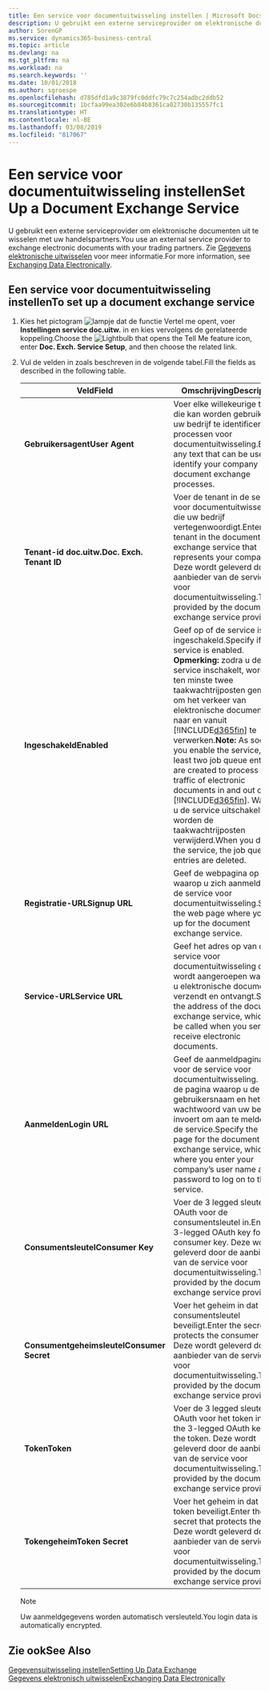 ```yaml
---
title: Een service voor documentuitwisseling instellen | Microsoft Docs
description: U gebruikt een externe serviceprovider om elektronische documenten uit te wisselen met uw handelspartners.
author: SorenGP
ms.service: dynamics365-business-central
ms.topic: article
ms.devlang: na
ms.tgt_pltfrm: na
ms.workload: na
ms.search.keywords: ''
ms.date: 10/01/2018
ms.author: sgroespe
ms.openlocfilehash: d785dfd1a9c3879fc0ddfc79c7c254adbc2ddb52
ms.sourcegitcommit: 1bcfaa99ea302e6b84b8361ca02730b135557fc1
ms.translationtype: HT
ms.contentlocale: nl-BE
ms.lasthandoff: 03/08/2019
ms.locfileid: "817067"
---
```

# <a name="set-up-a-document-exchange-service"></a><span data-ttu-id="2c781-103">Een service voor documentuitwisseling instellen</span><span class="sxs-lookup"><span data-stu-id="2c781-103">Set Up a Document Exchange Service</span></span>
<span data-ttu-id="2c781-104">U gebruikt een externe serviceprovider om elektronische documenten uit te wisselen met uw handelspartners.</span><span class="sxs-lookup"><span data-stu-id="2c781-104">You use an external service provider to exchange electronic documents with your trading partners.</span></span> <span data-ttu-id="2c781-105">Zie [Gegevens elektronische uitwisselen](across-data-exchange.md) voor meer informatie.</span><span class="sxs-lookup"><span data-stu-id="2c781-105">For more information, see [Exchanging Data Electronically](across-data-exchange.md).</span></span>  

## <a name="to-set-up-a-document-exchange-service"></a><span data-ttu-id="2c781-106">Een service voor documentuitwisseling instellen</span><span class="sxs-lookup"><span data-stu-id="2c781-106">To set up a document exchange service</span></span>  
1. <span data-ttu-id="2c781-107">Kies het pictogram ![lampje dat de functie Vertel me opent](media/ui-search/search_small.png "Vertel me wat u wilt doen"), voer **Instellingen service doc.uitw.** in en kies vervolgens de gerelateerde koppeling.</span><span class="sxs-lookup"><span data-stu-id="2c781-107">Choose the ![Lightbulb that opens the Tell Me feature](media/ui-search/search_small.png "Tell me what you want to do") icon, enter **Doc. Exch. Service Setup**, and then choose the related link.</span></span>  
2. <span data-ttu-id="2c781-108">Vul de velden in zoals beschreven in de volgende tabel.</span><span class="sxs-lookup"><span data-stu-id="2c781-108">Fill the fields as described in the following table.</span></span>  

    |<span data-ttu-id="2c781-109">Veld</span><span class="sxs-lookup"><span data-stu-id="2c781-109">Field</span></span>|<span data-ttu-id="2c781-110">Omschrijving</span><span class="sxs-lookup"><span data-stu-id="2c781-110">Description</span></span>|  
    |---------------------------------|---------------------------------------|  
    |<span data-ttu-id="2c781-111">**Gebruikersagent**</span><span class="sxs-lookup"><span data-stu-id="2c781-111">**User Agent**</span></span>|<span data-ttu-id="2c781-112">Voer elke willekeurige tekst in die kan worden gebruikt om uw bedrijf te identificeren in processen voor documentuitwisseling.</span><span class="sxs-lookup"><span data-stu-id="2c781-112">Enter any text that can be used to identify your company in document exchange processes.</span></span>|  
    |<span data-ttu-id="2c781-113">**Tenant-id doc.uitw.**</span><span class="sxs-lookup"><span data-stu-id="2c781-113">**Doc. Exch. Tenant ID**</span></span>|<span data-ttu-id="2c781-114">Voer de tenant in de service voor documentuitwisseling in die uw bedrijf vertegenwoordigt.</span><span class="sxs-lookup"><span data-stu-id="2c781-114">Enter the tenant in the document exchange service that represents your company.</span></span> <span data-ttu-id="2c781-115">Deze wordt geleverd door de aanbieder van de service voor documentuitwisseling.</span><span class="sxs-lookup"><span data-stu-id="2c781-115">This is provided by the document exchange service provider.</span></span>|  
    |<span data-ttu-id="2c781-116">**Ingeschakeld**</span><span class="sxs-lookup"><span data-stu-id="2c781-116">**Enabled**</span></span>|<span data-ttu-id="2c781-117">Geef op of de service is ingeschakeld.</span><span class="sxs-lookup"><span data-stu-id="2c781-117">Specify if the service is enabled.</span></span> <span data-ttu-id="2c781-118">**Opmerking:** zodra u de service inschakelt, worden ten minste twee taakwachtrijposten gemaakt om het verkeer van elektronische documenten naar en vanuit [!INCLUDE[d365fin](includes/d365fin_md.md)] te verwerken.</span><span class="sxs-lookup"><span data-stu-id="2c781-118">**Note:**  As soon as you enable the service, at least two job queue entries are created to process the traffic of electronic documents in and out of [!INCLUDE[d365fin](includes/d365fin_md.md)].</span></span> <span data-ttu-id="2c781-119">Wanneer u de service uitschakelt, worden de taakwachtrijposten verwijderd.</span><span class="sxs-lookup"><span data-stu-id="2c781-119">When you disable the service, the job queue entries are deleted.</span></span>|  
    |<span data-ttu-id="2c781-120">**Registratie-URL**</span><span class="sxs-lookup"><span data-stu-id="2c781-120">**Signup URL**</span></span>|<span data-ttu-id="2c781-121">Geef de webpagina op waarop u zich aanmeldt voor de service voor documentuitwisseling.</span><span class="sxs-lookup"><span data-stu-id="2c781-121">Specify the web page where you sign up for the document exchange service.</span></span>|  
    |<span data-ttu-id="2c781-122">**Service-URL**</span><span class="sxs-lookup"><span data-stu-id="2c781-122">**Service URL**</span></span>|<span data-ttu-id="2c781-123">Geef het adres op van de service voor documentuitwisseling die wordt aangeroepen wanneer u elektronische documenten verzendt en ontvangt.</span><span class="sxs-lookup"><span data-stu-id="2c781-123">Specify the address of the document exchange service, which will be called when you send and receive electronic documents.</span></span>|  
    |<span data-ttu-id="2c781-124">**Aanmelden**</span><span class="sxs-lookup"><span data-stu-id="2c781-124">**Login URL**</span></span>|<span data-ttu-id="2c781-125">Geef de aanmeldpagina op voor de service voor documentuitwisseling. Dit is de pagina waarop u de gebruikersnaam en het wachtwoord van uw bedrijf invoert om aan te melden bij de service.</span><span class="sxs-lookup"><span data-stu-id="2c781-125">Specify the logon page for the document exchange service, which is where you enter your company’s user name and password to log on to the service.</span></span>|  
    |<span data-ttu-id="2c781-126">**Consumentsleutel**</span><span class="sxs-lookup"><span data-stu-id="2c781-126">**Consumer Key**</span></span>|<span data-ttu-id="2c781-127">Voer de 3 legged sleutel voor OAuth voor de consumentsleutel in.</span><span class="sxs-lookup"><span data-stu-id="2c781-127">Enter the 3-legged OAuth key for the consumer key.</span></span> <span data-ttu-id="2c781-128">Deze wordt geleverd door de aanbieder van de service voor documentuitwisseling.</span><span class="sxs-lookup"><span data-stu-id="2c781-128">This is provided by the document exchange service provider.</span></span>|  
    |<span data-ttu-id="2c781-129">**Consumentgeheimsleutel**</span><span class="sxs-lookup"><span data-stu-id="2c781-129">**Consumer Secret**</span></span>|<span data-ttu-id="2c781-130">Voer het geheim in dat de consumentsleutel beveiligt.</span><span class="sxs-lookup"><span data-stu-id="2c781-130">Enter the secret that protects the consumer key.</span></span> <span data-ttu-id="2c781-131">Deze wordt geleverd door de aanbieder van de service voor documentuitwisseling.</span><span class="sxs-lookup"><span data-stu-id="2c781-131">This is provided by the document exchange service provider.</span></span>|  
    |<span data-ttu-id="2c781-132">**Token**</span><span class="sxs-lookup"><span data-stu-id="2c781-132">**Token**</span></span>|<span data-ttu-id="2c781-133">Voer de 3 legged sleutel voor OAuth voor het token in.</span><span class="sxs-lookup"><span data-stu-id="2c781-133">Enter the 3-legged OAuth key for the token.</span></span> <span data-ttu-id="2c781-134">Deze wordt geleverd door de aanbieder van de service voor documentuitwisseling.</span><span class="sxs-lookup"><span data-stu-id="2c781-134">This is provided by the document exchange service provider.</span></span>|  
    |<span data-ttu-id="2c781-135">**Tokengeheim**</span><span class="sxs-lookup"><span data-stu-id="2c781-135">**Token Secret**</span></span>|<span data-ttu-id="2c781-136">Voer het geheim in dat het token beveiligt.</span><span class="sxs-lookup"><span data-stu-id="2c781-136">Enter the secret that protects the token.</span></span> <span data-ttu-id="2c781-137">Deze wordt geleverd door de aanbieder van de service voor documentuitwisseling.</span><span class="sxs-lookup"><span data-stu-id="2c781-137">This is provided by the document exchange service provider.</span></span>|  

    > [!NOTE]  
    > <span data-ttu-id="2c781-138">Uw aanmeldgegevens worden automatisch versleuteld.</span><span class="sxs-lookup"><span data-stu-id="2c781-138">You login data is automatically encrypted.</span></span>

## <a name="see-also"></a><span data-ttu-id="2c781-139">Zie ook</span><span class="sxs-lookup"><span data-stu-id="2c781-139">See Also</span></span>  
[<span data-ttu-id="2c781-140">Gegevensuitwisseling instellen</span><span class="sxs-lookup"><span data-stu-id="2c781-140">Setting Up Data Exchange</span></span>](across-set-up-data-exchange.md)  
[<span data-ttu-id="2c781-141">Gegevens elektronisch uitwisselen</span><span class="sxs-lookup"><span data-stu-id="2c781-141">Exchanging Data Electronically</span></span>](across-data-exchange.md)
